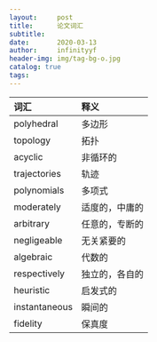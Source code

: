 ```yaml
---
layout:     post
title:      论文词汇
subtitle:   
date:       2020-03-13
author:     infinityyf
header-img: img/tag-bg-o.jpg
catalog: true
tags:
---
```

| 词汇 | 释义 |
| :------ | :------ |  
|polyhedral| 多边形|
|topology |拓扑|
|acyclic |非循环的|
|trajectories |轨迹|
|polynomials|多项式|
|moderately|适度的，中庸的|
|arbitrary|任意的，专断的|
|negligeable|无关紧要的|
|algebraic|代数的|
|respectively|独立的，各自的|
|heuristic|启发式的|
|instantaneous|瞬间的|
|fidelity|保真度|


